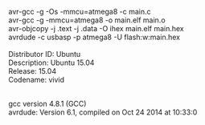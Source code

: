 avr-gcc -g -Os -mmcu=atmega8 -c main.c<br />
avr-gcc -g -mmcu=atmega8 -o main.elf main.o<br />
avr-objcopy -j .text -j .data -O ihex main.elf main.hex<br />
avrdude -c usbasp -p atmega8 -U flash:w:main.hex
<br />
<br />
Distributor ID: Ubuntu<br />
Description:    Ubuntu 15.04<br />
Release:        15.04<br />
Codename:       vivid<br />
<br />

gcc version 4.8.1 (GCC)<br />
avrdude: Version 6.1, compiled on Oct 24 2014 at 10:33:0
